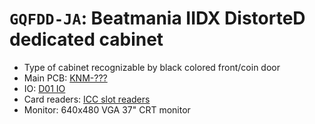 # `GQFDD-JA`: Beatmania IIDX DistorteD dedicated cabinet

* Type of cabinet recognizable by black colored front/coin door
* Main PCB: [KNM-???](../boards.md#knm-???)
* IO: [D01 IO](../io.md#d01-io)
* Card readers: [ICC slot readers](../io.md#icc)
* Monitor: 640x480 VGA 37" CRT monitor

